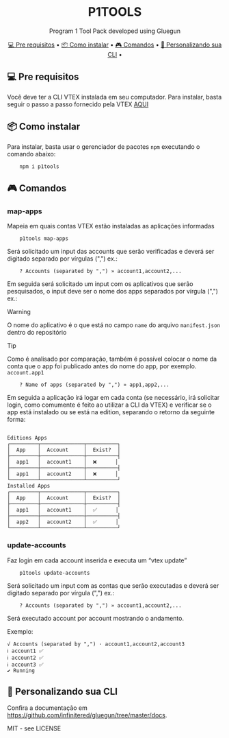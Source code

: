 <h1 align="center">
    P1TOOLS
</h1>
<p align="center">Program 1 Tool Pack developed using Gluegun</p>

<p align="center">
 <a href="#-pre-requisitos">💻 Pre requisitos</a> •
 <a href="#-como-instalar">📦 Como instalar</a> •
 <a href="#-comandos">🎮 Comandos</a> •
 <a href="#-personalizando-sua-cli">🚀 Personalizando sua CLI</a> • 
</p>

## 💻 Pre requisitos

Você deve ter a CLI VTEX instalada em seu computador. Para instalar, basta seguir o passo a passo fornecido pela VTEX [AQUI](https://developers.vtex.com/vtex-developer-docs/docs/vtex-io-documentation-vtex-io-cli-install)

## 📦 Como instalar

Para instalar, basta usar o gerenciador de pacotes `npm` executando o comando abaixo:

```shell
    npm i p1tools
```

## 🎮 Comandos

### map-apps

Mapeia em quais contas VTEX estão instaladas as aplicações informadas

```shell
    p1tools map-apps
```

Será solicitado um input das accounts que serão verificadas e deverá ser digitado separado por vírgulas (",") ex.:

```shell
    ? Accounts (separated by ",") » account1,account2,...
```

Em seguida será solicitado um input com os aplicativos que serão pesquisados, o input deve ser o nome dos apps separados por vírgula (",") ex.:

> [!WARNING]
> O nome do aplicativo é o que está no campo `name` do arquivo `manifest.json` dentro do repositório

> [!TIP]
> Como é analisado por comparação, também é possível colocar o nome da conta que o app foi publicado antes do nome do app, por exemplo. `account.app1`

```shell
    ? Name of apps (separated by ",") » app1,app2,...
```

Em seguida a aplicação irá logar em cada conta (se necessário, irá solicitar login, como comumente é feito ao utilizar a CLI da VTEX) e verificar se o app está instalado ou se está na edition, separando o retorno da seguinte forma:

```shell

Editions Apps
┌─────────┬──────────────┬──────────┐
│  App    │  Account     │  Exist?  │
├─────────┼──────────────┼──────────┤
│  app1   │  account1    │  ❌      │
├─────────┼──────────────┼──────────┤
│  app1   │  account2    │  ❌      │
└─────────┴──────────────┴──────────┘
Installed Apps
┌─────────┬──────────────┬──────────┐
│  App    │  Account     │  Exist?  │
├─────────┼──────────────┼──────────┤
│  app1   │  account1    │  ✅      │
├─────────┼──────────────┼──────────┤
│  app2   │  account2    │  ✅      │
└─────────┴──────────────┴──────────┘
```

### update-accounts

Faz login em cada account inserida e executa um “vtex update”

```shell
    p1tools update-accounts
```

Será solicitado um input com as contas que serão executadas e deverá ser digitado separado por vírgula (",") ex.:

```shell
    ? Accounts (separated by ",") » account1,account2,...
```

Será executado account por account mostrando o andamento.

Exemplo: 

```shell
√ Accounts (separated by ",") · account1,account2,account3
ℹ account1 ✅
ℹ account2 ✅
ℹ account3 ✅
✔ Running
```


## 🚀 Personalizando sua CLI

Confira a documentação em https://github.com/infinitered/gluegun/tree/master/docs.

MIT - see LICENSE
